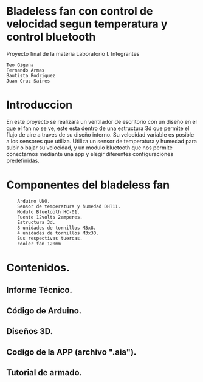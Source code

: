 # Bladeless fan con control de velocidad segun temperatura y control bluetooth

Proyecto final de la materia Laboratorio I.
Integrantes

    Teo Gigena
    Fernando Armas
    Bautista Rodriguez
    Juan Cruz Saires

# Introduccion

En este proyecto se realizará un ventilador de escritorio con un diseño en el que el fan no se ve, este esta dentro de una estructura 3d que permite el flujo de aire a traves de su diseño interno. Su velocidad variable es posible a los sensores que utiliza. Utiliza un sensor de temperatura y humedad para subir o bajar su velocidad, y un modulo bluetooth que nos permite conectarnos mediante una app y elegir diferentes configuraciones predefinidas. 

# Componentes del bladeless fan
        
        Arduino UNO.
        Sensor de temperatura y humedad DHT11.
        Modulo Bluetooth HC-01.
        Fuente 12volts 2amperes.
        Estructura 3d.
        8 unidades de tornillos M3x8.
        4 unidades de tornillos M3x30.
        Sus respectivas tuercas.
        cooler fan 120mm 
    
# Contenidos.
## Informe Técnico.
## Código de Arduino.
## Diseños 3D.
## Codigo de la APP (archivo ".aia").
## Tutorial de armado.
